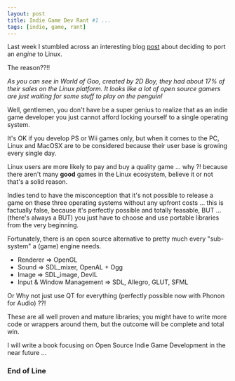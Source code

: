 ```yaml
--- 
layout: post
title: Indie Game Dev Rant #1 ...
tags: [indie, game, rant] 
---
```


Last week I stumbled across an interesting blog [post](http://blog.fishingcactus.com/index.php/2010/02/01/mojito-on-linux-diary-2/) about deciding to port an *engine* to Linux.

The reason??!!

*As you can see in World of Goo, created by 2D Boy, they had about 17% of their sales on the Linux platform. It looks like a lot of open source gamers are just waiting for some stuff to play on the penguin!*

Well, gentlemen, you don't have be a super genius to realize that as an indie game developer you just cannot afford locking yourself to a single
operating system.

It's OK if you develop PS or Wii games only, but when it comes to the PC, Linux and MacOSX are to be considered because their user base is growing every single day.

Linux users are more likely to pay and buy a quality game ... why ?! because there aren't many **good** games in the Linux ecosystem, believe it or not that's a solid reason.

Indies tend to have the misconception that it's not possible to release a game on these three operating systems without any upfront costs ... this is factually false, because it's perfectly possible
and totally feasable, BUT ... (there's always a BUT) you just have to choose and use portable libraries from the very beginning.

Fortunately, there is an open source alternative to pretty much every "sub-system" a (game) engine needs.

* Renderer => OpenGL
* Sound => SDL_mixer, OpenAL + Ogg
* Image => SDL_image, DevIL
* Input & Window Management => SDL, Allegro, GLUT, SFML

Or Why not just use QT for everything (perfectly possible now with Phonon for Audio) ??!

These are all well proven and mature libraries; you might have to write more code or wrappers around them, but the outcome will be complete and total win.

I will write a book focusing on Open Source Indie Game Development in the near future ...

### End of Line


